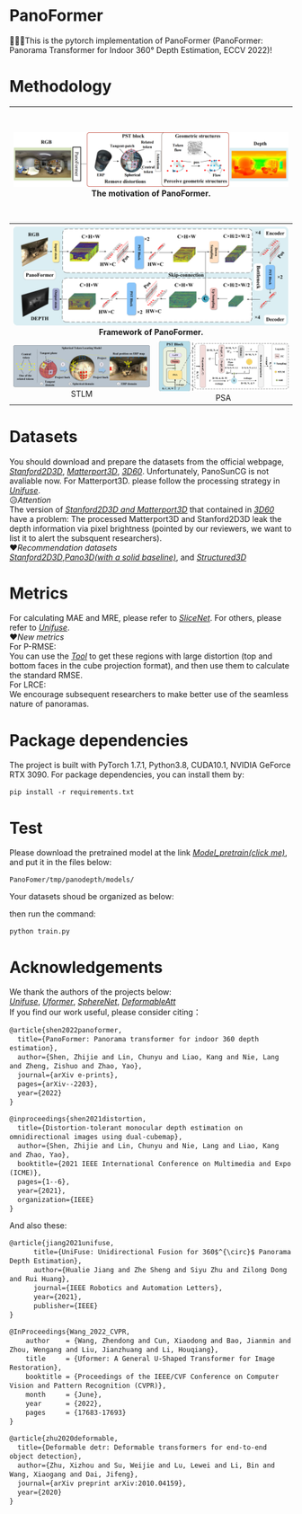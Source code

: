 # PanoFormer
:triangular_flag_on_post::triangular_flag_on_post::triangular_flag_on_post:This is the pytorch implementation of PanoFormer (PanoFormer: Panorama Transformer for Indoor 360° Depth Estimation, ECCV 2022)!  
# Methodology
<table>
	<tr><th colspan="2" width="1200" height="200"><center><img src="/img/concept.png">The motivation of PanoFormer.</center></th></tr>
	<tr><th colspan="2" width="1000" height="200"><center><img src="/img/PanoFormer.png">Framework of PanoFormer.</center></th></tr>
    <tr>
        <td ><center><img src="/img/stlm.png" >STLM</center></td>
        <td ><center><img src="/img/psa.png">PSA</center></td>
    </tr>
</table>



# Datasets
You should download and prepare the datasets from the official webpage, *[Stanford2D3D](http://buildingparser.stanford.edu/dataset.html#Download)*, *[Matterport3D](https://niessner.github.io/Matterport/)*, *[3D60](https://vcl3d.github.io/3D60/)*. Unfortunately, PanoSunCG is not avaliable now. For Matterport3D. please follow the processing strategy in *[Unifuse](https://github.com/alibaba/UniFuse-Unidirectional-Fusion/blob/main/UniFuse/Matterport3D/README.md)*.  
:disappointed_relieved:*Attention*  
The version of *[Stanford2D3D and Matterport3D](https://zenodo.org/record/3492155#.YteQ1flBxPZ)* that contained in *[3D60](https://vcl3d.github.io/3D60/)* have a problem: The processed Matterport3D and Stanford2D3D leak the depth information via pixel brightness (pointed by our reviewers, we want to list it to alert the subsquent researchers).  
:heart:*Recommendation datasets*  
*[Stanford2D3D](http://buildingparser.stanford.edu/dataset.html#Download)*,*[Pano3D(with a solid baseline)](https://vcl3d.github.io/Pano3D/download/)*, and *[Structured3D](https://structured3d-dataset.org/)*  
# Metrics  
For calculating MAE and MRE, please refer to *[SliceNet](https://github.com/crs4/SliceNet/blob/main/misc/eval.py)*. For others, please refer to *[Unifuse](https://github.com/alibaba/UniFuse-Unidirectional-Fusion/blob/main/UniFuse/metrics.py)*.  
:heart:*New metrics*  
For P-RMSE:  
You can use the *[Tool](https://github.com/timy90022/Perspective-and-Equirectangular)* to get these regions with large distortion (top and bottom faces in the cube projection format), 
and then use them to calculate the standard RMSE.   
For LRCE:        
We encourage subsequent researchers to make better use of the seamless nature of panoramas.
# Package dependencies
The project is built with PyTorch 1.7.1, Python3.8, CUDA10.1, NVIDIA GeForce RTX 3090. For package dependencies, you can install them by:
```
pip install -r requirements.txt
```
# Test
Please download the pretrained model at the link *[Model_pretrain(click me)](https://drive.google.com/drive/folders/1X65MTxpDpYGEpihg_MzKoDjZk0gscv3H?usp=sharing)*, and put it in the files below:
```
PanoFomer/tmp/panodepth/models/
```
Your datasets shoud be organized as below:

then run the command:
```
python train.py
```
# Acknowledgements
We thank the authors of the projects below:  
*[Unifuse](https://github.com/alibaba/UniFuse-Unidirectional-Fusion)*, *[Uformer](https://github.com/ZhendongWang6/Uformer)*, *[SphereNet](https://github.com/mty1203/spherenet)*, *[DeformableAtt](https://github.com/ZhuWenjie98/DL-project/blob/main/models/deformable_attn.py)*  
If you find our work useful, please consider citing： 
```
@article{shen2022panoformer,
  title={PanoFormer: Panorama transformer for indoor 360 depth estimation},
  author={Shen, Zhijie and Lin, Chunyu and Liao, Kang and Nie, Lang and Zheng, Zishuo and Zhao, Yao},
  journal={arXiv e-prints},
  pages={arXiv--2203},
  year={2022}
}
```
```
@inproceedings{shen2021distortion,
  title={Distortion-tolerant monocular depth estimation on omnidirectional images using dual-cubemap},
  author={Shen, Zhijie and Lin, Chunyu and Nie, Lang and Liao, Kang and Zhao, Yao},
  booktitle={2021 IEEE International Conference on Multimedia and Expo (ICME)},
  pages={1--6},
  year={2021},
  organization={IEEE}
}
```
And also these:  
```
@article{jiang2021unifuse,
      title={UniFuse: Unidirectional Fusion for 360$^{\circ}$ Panorama Depth Estimation}, 
      author={Hualie Jiang and Zhe Sheng and Siyu Zhu and Zilong Dong and Rui Huang},
	  journal={IEEE Robotics and Automation Letters},
	  year={2021},
	  publisher={IEEE}
}
```
```
@InProceedings{Wang_2022_CVPR,
    author    = {Wang, Zhendong and Cun, Xiaodong and Bao, Jianmin and Zhou, Wengang and Liu, Jianzhuang and Li, Houqiang},
    title     = {Uformer: A General U-Shaped Transformer for Image Restoration},
    booktitle = {Proceedings of the IEEE/CVF Conference on Computer Vision and Pattern Recognition (CVPR)},
    month     = {June},
    year      = {2022},
    pages     = {17683-17693}
}
```
```
@article{zhu2020deformable,
  title={Deformable detr: Deformable transformers for end-to-end object detection},
  author={Zhu, Xizhou and Su, Weijie and Lu, Lewei and Li, Bin and Wang, Xiaogang and Dai, Jifeng},
  journal={arXiv preprint arXiv:2010.04159},
  year={2020}
}
```
